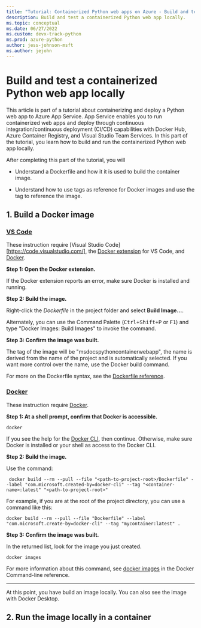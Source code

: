 ```yaml
---
title: "Tutorial: Containerized Python web apps on Azure - Build and test locally"
description: Build and test a containerized Python web app locally.
ms.topic: conceptual
ms.date: 06/27/2022
ms.custom: devx-track-python
ms.prod: azure-python
author: jess-johnson-msft
ms.author: jejohn
---
```


# Build and test a containerized Python web app locally

This article is part of a tutorial about containerizing and deploy a Python web app to Azure App Service. App Service enables you to run containerized web apps and deploy through continuous integration/continuous deployment (CI/CD) capabilities with Docker Hub, Azure Container Registry, and Visual Studio Team Services. In this part of the tutorial, you learn how to build and run the containerized Python web app locally.

After completing this part of the tutorial, you will

* Understand a Dockerfile and how it it is used to build the container image.

* Understand how to use tags as reference for Docker images and use the tag to reference the image. 

## 1. Build a Docker image

### [VS Code](#tab/vscode-aztools)

These instruction require [Visual Studio Code][https://code.visualstudio.com/], the [Docker extension](https://marketplace.visualstudio.com/items?itemName=ms-azuretools.vscode-docker) for VS Code, and [Docker](https://docs.docker.com/get-docker/).

**Step 1: Open the Docker extension.**

If the Docker extension reports an error, make sure Docker is installed and running. 

**Step 2: Build the image.**

Right-click the *Dockerfile* in the project folder and select **Build Image...**.

Alternately, you can use the Command Palette (<kbd>Ctrl+Shift+P</kbd> or <kbd>F1</kbd>) and type "Docker Images: Build Images" to invoke the command.

**Step 3: Confirm the image was built.**

The tag of the image will be "msdocspythoncontainerwebapp", the name is derived from the name of the project and is automatically selected. If you want more control over the name, use the Docker build command.

For more on the Dockerfile syntax, see the [Dockerfile reference](https://docs.docker.com/engine/reference/builder/).

### [Docker](#tab/docker-cli)

These instruction require [Docker](https://docs.docker.com/get-docker/).

**Step 1: At a shell prompt, confirm that Docker is accessible.**

```
docker
```
If you see the help for the [Docker CLI](https://docs.docker.com/engine/reference/commandline/cli/), then continue. Otherwise, make sure Docker is installed or your shell as access to the Docker CLI.

**Step 2: Build the image.**

Use the command:

```
 docker build --rm --pull --file "<path-to-project-root>/Dockerfile" --label "com.microsoft.created-by=docker-cli" --tag "<container-name>:latest" "<path-to-project-root>" 
```

For example, if you are at the root of the project directory, you can use a command like this:

```
docker build --rm --pull --file "Dockerfile" --label "com.microsoft.create-by=docker-cli" --tag "mycontainer:latest" .
```

**Step 3: Confirm the image was built.**

In the returned list, look for the image you just created.

```
docker images
```

For more information about this command, see [docker images](https://docs.docker.com/engine/reference/commandline/images/) in the Docker Command-line reference.

---

At this point, you have build an image locally. You can also see the image with Docker Desktop.


## 2. Run the image locally in a container

